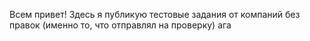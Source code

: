 Всем привет! Здесь я публикую тестовые задания от компаний без правок (именно то, что отправлял на проверку) ага
